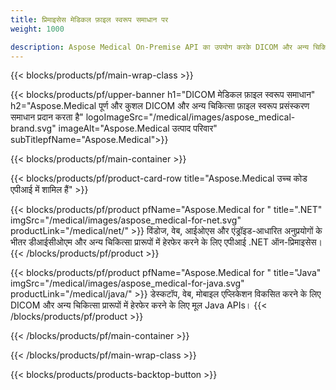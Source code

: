```yaml
---
title: प्रिमाइसेस मेडिकल फ़ाइल स्वरूप समाधान पर 
weight: 1000

description: Aspose Medical On-Premise API का उपयोग करके DICOM और अन्य चिकित्सा प्रारूप प्रसंस्करण अनुप्रयोग बनाएं
---
```


{{< blocks/products/pf/main-wrap-class >}}

{{< blocks/products/pf/upper-banner h1="DICOM मेडिकल फ़ाइल स्वरूप समाधान" h2="Aspose.Medical पूर्ण और कुशल DICOM और अन्य चिकित्सा फ़ाइल स्वरूप प्रसंस्करण समाधान प्रदान करता है" logoImageSrc="/medical/images/aspose_medical-brand.svg" imageAlt="Aspose.Medical उत्पाद परिवार" subTitlepfName="Aspose.Medical">}}

{{< blocks/products/pf/main-container >}}

{{< blocks/products/pf/product-card-row title="Aspose.Medical उच्च कोड एपीआई में शामिल हैं" >}}

{{< blocks/products/pf/product pfName="Aspose.Medical for " title=".NET" imgSrc="/medical/images/aspose_medical-for-net.svg" productLink="/medical/net/" >}}
विंडोज, वेब, आईओएस और एंड्रॉइड-आधारित अनुप्रयोगों के भीतर डीआईसीओएम और अन्य चिकित्सा प्रारूपों में हेरफेर करने के लिए एपीआई .NET ऑन-प्रिमाइसेस।
{{< /blocks/products/pf/product >}}

{{< blocks/products/pf/product pfName="Aspose.Medical for " title="Java" imgSrc="/medical/images/aspose_medical-for-java.svg" productLink="/medical/java/" >}}
डेस्कटॉप, वेब, मोबाइल एप्लिकेशन विकसित करने के लिए DICOM और अन्य चिकित्सा प्रारूपों में हेरफेर करने के लिए मूल Java APIs।
{{< /blocks/products/pf/product >}}

{{< /blocks/products/pf/main-container >}}

{{< /blocks/products/pf/main-wrap-class >}}

{{< blocks/products/products-backtop-button >}}